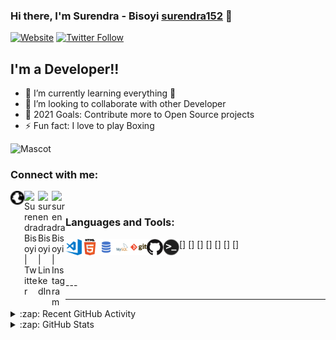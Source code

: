 ### Hi there, I'm Surendra - Bisoyi [surendra152][website] 👋

[![Website](https://img.shields.io/website?label=surendrabisoyi&style=for-the-badge&url=https%3A%2F%2Fsurendrabisoyi.com)](https://surendrabisoyi.com)
[![Twitter Follow](https://img.shields.io/twitter/follow/SurendraBisoyi?color=1DA1F2&logo=twitter&style=for-the-badge)](https://twitter.com/intent/follow?original_referer=https%3A%2F%2Fgithub.com%2FSurendraBisoyi&screen_name=SurendraBisoyi)

## I'm a Developer!!

- 🌱 I’m currently learning everything 🤣
- 👯 I’m looking to collaborate with other Developer
- 🥅 2021 Goals: Contribute more to Open Source projects
- ⚡ Fun fact: I love to play Boxing

![Mascot](https://learncodeonline.in/mascot.png "CODER")

### Connect with me:

[<img align="left" alt="surendrabisoyi.com" width="22px" src="https://raw.githubusercontent.com/iconic/open-iconic/master/svg/globe.svg" />][website]
[<img align="left" alt="SurendraBisoyi | Twitter" width="22px" src="https://cdn.jsdelivr.net/npm/simple-icons@v3/icons/twitter.svg" />][twitter]
[<img align="left" alt="surendraBisoyi | LinkedIn" width="22px" src="https://cdn.jsdelivr.net/npm/simple-icons@v3/icons/linkedin.svg" />][linkedin]
[<img align="left" alt="surendraBisoyi | Instagram" width="22px" src="https://cdn.jsdelivr.net/npm/simple-icons@v3/icons/instagram.svg" />][instagram]

<br />

### Languages and Tools:

[<img align="left" alt="Visual Studio Code" width="26px" src="https://raw.githubusercontent.com/github/explore/80688e429a7d4ef2fca1e82350fe8e3517d3494d/topics/visual-studio-code/visual-studio-code.png" />]
[<img align="left" alt="HTML5" width="26px" src="https://raw.githubusercontent.com/github/explore/80688e429a7d4ef2fca1e82350fe8e3517d3494d/topics/html/html.png" />]
[<img align="left" alt="SQL" width="26px" src="https://raw.githubusercontent.com/github/explore/80688e429a7d4ef2fca1e82350fe8e3517d3494d/topics/sql/sql.png" />]
[<img align="left" alt="MySQL" width="26px" src="https://raw.githubusercontent.com/github/explore/80688e429a7d4ef2fca1e82350fe8e3517d3494d/topics/mysql/mysql.png" />]
[<img align="left" alt="Git" width="26px" src="https://raw.githubusercontent.com/github/explore/80688e429a7d4ef2fca1e82350fe8e3517d3494d/topics/git/git.png" />]
[<img align="left" alt="GitHub" width="26px" src="https://raw.githubusercontent.com/github/explore/78df643247d429f6cc873026c0622819ad797942/topics/github/github.png" />]
[<img align="left" alt="Terminal" width="26px" src="https://raw.githubusercontent.com/github/explore/80688e429a7d4ef2fca1e82350fe8e3517d3494d/topics/terminal/terminal.png" />]

<br />
<br />
---

---
<details>
  <summary>:zap: Recent GitHub Activity</summary>
  
<!--START_SECTION:activity-->
1. 🗣 Commented on [#3](https://github.com/surendra152/ATM/pulls) in [surendra152/surendra152-vscode-theme](https://github.com/surendra152/ATM)
2. 🎉 Merged PR [#8](https://github.com/surendra152/ATM/pulls) in [surendra152/surendra152-vscode-theme](https://github.com/surendra152/ATM)
3. 🗣 Commented on [#7](https://github.com/surendra152/ATM/pulls) in [surendra152/free-developer-resources](https://github.com/surendra152/ATM)
4. 🗣 Commented on [#6](https://github.com/surendra152/ATM/pulls) in [surendra152/free-developer-resources](https://github.com/surendra152/ATM)
5. 🎉 Merged PR [#6](https://github.com/surendra152/ATM/pulls) in [surendra152/free-developer-resources](https://github.com/surendra152/ATM)
<!--END_SECTION:activity-->

</details>

<details>
  <summary>:zap: GitHub Stats</summary>

  <img align="left" alt="surendra152's GitHub Stats" src="https://github-readme-stats.codestackr.vercel.app/api?username=surendra152&show_icons=true&hide_border=true" />

</details>

[website]: https://
[twitter]: https://twitter.com/SurendraBisoyi
[youtube]: https://youtube.com/surendrabisoyi
[instagram]: https://www.instagram.com/surendra_boyka/?hl=en
[linkedin]: https://www.linkedin.com/in/surendra-bisoyi-4ab45319a/
